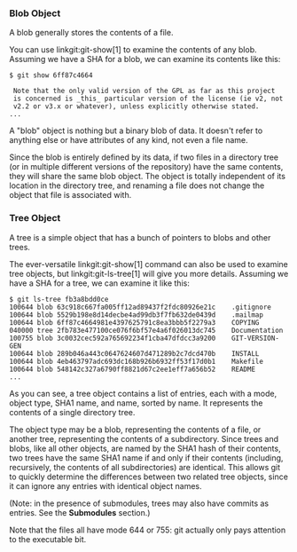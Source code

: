 ### Blob Object ###

A blob generally stores the contents of a file.

You can use linkgit:git-show[1] to examine the contents of any blob. 
Assuming we have a SHA for a blob, we can examine its contents like this:

    $ git show 6ff87c4664

     Note that the only valid version of the GPL as far as this project
     is concerned is _this_ particular version of the license (ie v2, not
     v2.2 or v3.x or whatever), unless explicitly otherwise stated.
    ...

A "blob" object is nothing but a binary blob of data.  It doesn't refer
to anything else or have attributes of any kind, not even a file name.

Since the blob is entirely defined by its data, if two files in a
directory tree (or in multiple different versions of the repository)
have the same contents, they will share the same blob object. The object
is totally independent of its location in the directory tree, and
renaming a file does not change the object that file is associated with.

### Tree Object ###

A tree is a simple object that has a bunch of pointers to blobs and other
trees.

The ever-versatile linkgit:git-show[1] command can also be used to
examine tree objects, but linkgit:git-ls-tree[1] will give you more
details.  Assuming we have a SHA for a tree, we can examine it like this:

    $ git ls-tree fb3a8bdd0ce
    100644 blob 63c918c667fa005ff12ad89437f2fdc80926e21c    .gitignore
    100644 blob 5529b198e8d14decbe4ad99db3f7fb632de0439d    .mailmap
    100644 blob 6ff87c4664981e4397625791c8ea3bbb5f2279a3    COPYING
    040000 tree 2fb783e477100ce076f6bf57e4a6f026013dc745    Documentation
    100755 blob 3c0032cec592a765692234f1cba47dfdcc3a9200    GIT-VERSION-GEN
    100644 blob 289b046a443c0647624607d471289b2c7dcd470b    INSTALL
    100644 blob 4eb463797adc693dc168b926b6932ff53f17d0b1    Makefile
    100644 blob 548142c327a6790ff8821d67c2ee1eff7a656b52    README
    ...

As you can see, a tree object contains a list of entries, each with a
mode, object type, SHA1 name, and name, sorted by name.  It represents
the contents of a single directory tree.

The object type may be a blob, representing the contents of a file, or
another tree, representing the contents of a subdirectory.  Since trees
and blobs, like all other objects, are named by the SHA1 hash of their
contents, two trees have the same SHA1 name if and only if their
contents (including, recursively, the contents of all subdirectories)
are identical.  This allows git to quickly determine the differences
between two related tree objects, since it can ignore any entries with
identical object names.

(Note: in the presence of submodules, trees may also have commits as
entries.  See the **Submodules** section.)

Note that the files all have mode 644 or 755: git actually only pays
attention to the executable bit.

